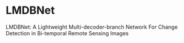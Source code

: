 # LMDBNet
LMDBNet: A Lightweight Multi-decoder-branch Network For Change Detection in Bi-temporal Remote Sensing Images
